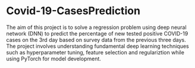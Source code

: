 # Covid-19-CasesPrediction
The aim of this project is to solve a regression problem using deep neural network (DNN) to predict the percentage of new tested positive COVID-19 cases on the 3rd day based on survey data from the previous three days. The project involves understanding fundamental deep learning techniques such as hyperparameter tuning, feature selection and regulariztion while using PyTorch for model development.
